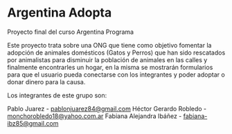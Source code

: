 # Argentina Adopta

Proyecto final del curso Argentina Programa 


Este proyecto trata sobre una ONG que tiene como objetivo fomentar la adopción de animales domésticos (Gatos y Perros) que han sido rescatados por animalistas para disminuir la población de animales en las calles y finalmente encontrarles un hogar, en la misma se mostrarán formularios para que el usuario pueda conectarse con los integrantes y poder adoptar o donar dinero para la causa.

Los integrantes de este grupo son:

Pablo Juarez - pablonjuarez84@gmail.com
Héctor Gerardo Robledo - monchorobledo18@yahoo.com.ar
Fabiana Alejandra Ibáñez - fabiana-ibz85@gmail.com